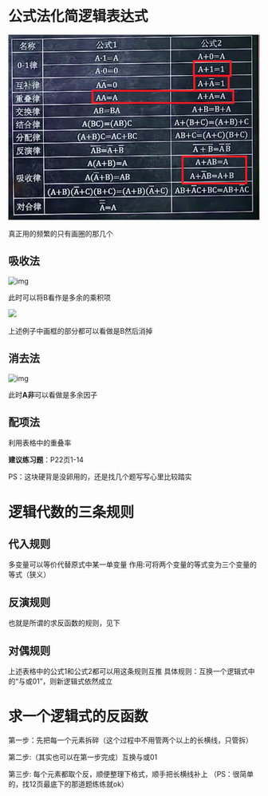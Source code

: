 # 公式法化简逻辑表达式
![](img/04-01.png)

真正用的频繁的只有画圈的那几个

## 吸收法

![img](http://image109.360doc.com/DownloadImg/2018/01/0913/121404191_17_20180109015629390.jpg) 

此时可以将B看作是多余的乘积项

![](C:\Users\Jasonleee\Desktop\DigitalCircuits\img\04-02.jpg)

上述例子中画框的部分都可以看做是B然后消掉

## 消去法

![img](http://image109.360doc.com/DownloadImg/2018/01/0913/121404191_22_20180109015629656.jpg) 

此时**A非**可以看做是多余因子

## 配项法

利用表格中的重叠率

**建议练习题**：P22页1-14

PS：这块硬背是没卵用的，还是找几个题写写心里比较踏实



# 逻辑代数的三条规则
## 代入规则
多变量可以等价代替原式中某一单变量
作用:可将两个变量的等式变为三个变量的等式（狭义）
## 反演规则
也就是所谓的求反函数的规则，见下
## 对偶规则
上述表格中的公式1和公式2都可以用这条规则互推
具体规则：互换一个逻辑式中的“与或01”，则新逻辑式依然成立

# 求一个逻辑式的反函数
第一步：先把每一个元素拆碎（这个过程中不用管两个以上的长横线，只管拆）

第二步:（其实也可以在第一步完成）互换与或01

第三步: 每个元素都取个反，顺便整理下格式，顺手把长横线补上
（PS：很简单的，找12页最底下的那道题练练就ok）